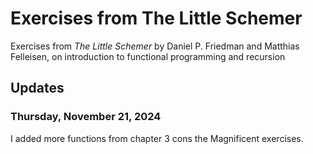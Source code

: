 # **Exercises from The Little Schemer**

Exercises from  *The Little Schemer* by Daniel P. Friedman and Matthias Felleisen, 
on introduction to functional programming and recursion

## **Updates**

### **Thursday, November 21, 2024**
I added more functions from chapter 3 cons the Magnificent exercises.

